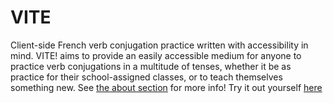 # VITE

Client-side French verb conjugation practice written with accessibility in mind. VITE! aims to provide an easily accessible medium for anyone to practice verb conjugations in a multitude of tenses, whether it be as practice for their school-assigned classes, or to teach themselves something new. See [the about section](https://sander.vonk.one/VITE/About/) for more info! Try it out yourself [here](https://sander.vonk.one/VITE/)
